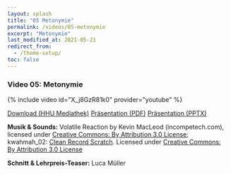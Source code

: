 ```yaml
---
layout: splash
title: "05 Metonymie"
permalink: /videos/05-metonymie
excerpt: "Metonymie"
last_modified_at: 2021-05-21
redirect_from:
  - /theme-setup/
toc: false
---
```


### Video 05: Metonymie

{% include video id="X_j8GzR81k0" provider="youtube" %}

<a href="https://mediathek.hhu.de/watch/990bf179-e923-41f4-895e-0051241f8bec" class="btn btn--primary">Download (HHU Mediathek)</a> <a href="https://uni-duesseldorf.sciebo.de/s/QY93kXCULt5SwEv" class="btn btn--info">Präsentation (PDF)</a> <a href="https://uni-duesseldorf.sciebo.de/s/EgTYkLWdXzODM9r" class="btn btn--warning">Präsentation (PPTX)</a>

<p><strong>Musik & Sounds:</strong> Volatile Reaction by Kevin MacLeod (incompetech.com), licensed under <a href="https://creativecommons.org/licenses/by/3.0/" target="_blank">Creative Commons: By Attribution 3.0 License</a>; kwahmah_02: <a href="https://freesound.org/people/kwahmah_02/sounds/269476/" target="_blank">Clean Record Scratch</a>. Licensed under <a href="https://creativecommons.org/licenses/by/3.0/" target="_blank">Creative Commons: By Attribution 3.0 License</a></p>

<p><strong>Schnitt & Lehrpreis-Teaser:</strong> Luca Müller</p>